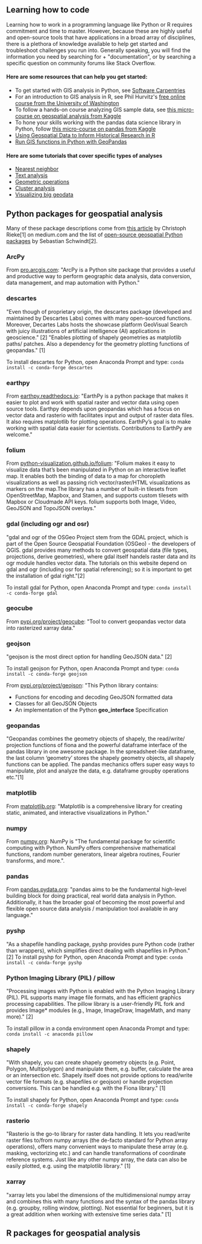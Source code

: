 ## Learning how to code
Learning how to work in a programming language like Python or R requires commitment and time to master. However, because these are highly useful and open-source tools that have applications in a broad array of disciplines, there is a plethora of knowledge available to help get started and troubleshoot challenges you run into. Generally speaking, you will find the information you need by searching for <the name of the library you want to use> + "documentation", or by searching a specific question on community forums like Stack Overflow. 

#### Here are some resources that can help you get started:

* To get started with GIS analysis in Python, see [Software Carpentries](https://carpentries-incubator.github.io/geospatial-python/04-geo-landscape/index.html)
* For an introduction to GIS analysis in R, see Phil Hurvitz's [free online course from the University of Washington](http://staff.washington.edu/phurvitz/r_gis/)
* To follow a hands-on course analyzing GIS sample data, see [this micro-course on geospatial analysis from Kaggle](https://www.kaggle.com/alexisbcook/geospatial-learn-course-data/notebooks)
* To hone your skills working with the pandas data science library in Python, follow [this micro-course on pandas from Kaggle](https://www.kaggle.com/learn/pandas)
* [Using Geospatial Data to Inform Historical Research in R](https://programminghistorian.org/en/lessons/geospatial-data-analysis)
* [Run GIS functions in Python with GeoPandas](https://digital-geography.com/run-gis-functions-directly-in-python-with-geopandas/)

#### Here are some tutorials that cover specific types of analyses

* [Nearest neighbor](https://medium.com/@tjukanov/searching-for-isolation-with-gis-eea3f2ab7d99)
* [Text analysis](https://medium.com/@tjukanov/places-and-their-names-observations-from-11-million-place-names-8ea34cf61da4)
* [Geometric operations](https://automating-gis-processes.github.io/2017/lessons/L4/geometric-operations.html)
* [Cluster analysis](https://digital-geography.com/working-with-clusters-in-leaflet-increasing-useability/)
* [Visualizing big geodata](https://medium.com/tech-carnot/plotly-datashader-visualizing-large-geospatial-datasets-bea27b9d7824)


## Python packages for geospatial analysis
Many of these package descriptions come from [this article](https://chrieke.medium.com/essential-geospatial-python-libraries-5d82fcc38731) by Christoph Rieke[1] on medium.com and the list of [open-source geospatial Python packages](https://hydro-informatics.github.io/geo-pckg.html) by Sebastian Schwindt[2].

### ArcPy
From [pro.arcgis.com](https://pro.arcgis.com/en/pro-app/latest/arcpy/get-started/what-is-arcpy-.htm): "ArcPy is a Python site package that provides a useful and productive way to perform geographic data analysis, data conversion, data management, and map automation with Python."

### descartes
"Even though of proprietary origin, the descartes package (developed and maintained by Descartes Labs) comes with many open-sourced functions. Moreover, Decartes Labs hosts the showcase platform GeoVisual Search with juicy illustrations of artificial intelligence (AI) applications in geoscience." [2] "Enables plotting of shapely geometries as matplotlib paths/ patches. Also a dependency for the geometry plotting functions of geopandas." [1]

To install descartes for Python, open Anaconda Prompt and type: `conda install -c conda-forge descartes` 

### earthpy
From [earthpy.readthedocs.io](https://earthpy.readthedocs.io/en/latest/): "EarthPy is a python package that makes it easier to plot and work with spatial raster and vector data using open source tools. Earthpy depends upon geopandas which has a focus on vector data and rasterio with facilitates input and output of raster data files. It also requires matplotlib for plotting operations. EarthPy’s goal is to make working with spatial data easier for scientists. Contributions to EarthPy are welcome."

### folium 
From [python-visualization.github.io/folium](https://python-visualization.github.io/folium/): "Folium makes it easy to visualize data that’s been manipulated in Python on an interactive leaflet map. It enables both the binding of data to a map for choropleth visualizations as well as passing rich vector/raster/HTML visualizations as markers on the map.The library has a number of built-in tilesets from OpenStreetMap, Mapbox, and Stamen, and supports custom tilesets with Mapbox or Cloudmade API keys. folium supports both Image, Video, GeoJSON and TopoJSON overlays."

### gdal (including ogr and osr)
"gdal and ogr of the OSGeo Project stem from the GDAL project, which is part of the Open Source Geospatial Foundation (OSGeo) - the developers of QGIS. gdal provides many methods to convert geospatial data (file types, projections, derive geometries), where gdal itself handels raster data and its ogr module handles vector data. The tutorials on this website depend on gdal and ogr (including osr for spatial referencing); so it is important to get the installation of gdal right."[2]

To install gdal for Python, open Anaconda Prompt and type: `conda install -c conda-forge gdal`

### geocube
From [pypi.org/project/geocube](https://pypi.org/project/geocube/): "Tool to convert geopandas vector data into rasterized xarray data."

### geojson
"geojson is the most direct option for handling GeoJSON data." [2]

To install geojson for Python, open Anaconda Prompt and type: `conda install -c conda-forge geojson`

From [pypi.org/project/geojson](https://pypi.org/project/geojson/): "This Python library contains:

* Functions for encoding and decoding GeoJSON formatted data
* Classes for all GeoJSON Objects
* An implementation of the Python __geo_interface__ Specification

### geopandas
"Geopandas combines the geometry objects of shapely, the read/write/ projection functions of fiona and the powerful dataframe interface of the pandas library in one awesome package. In the spreadsheet-like dataframe, the last column ‘geometry’ stores the shapely geometry objects, all shapely functions can be applied. The pandas mechanics offers super easy ways to manipulate, plot and analyze the data, e.g. dataframe groupby operations etc."[1]

### matplotlib
From [matplotlib.org](https://matplotlib.org/): "Matplotlib is a comprehensive library for creating static, animated, and interactive visualizations in Python."

### numpy
From [numpy.org](https://numpy.org/): NumPy is "The fundamental package for scientific computing with Python. NumPy offers comprehensive mathematical functions, random number generators, linear algebra routines, Fourier transforms, and more.".

### pandas
From [pandas.pydata.org](https://pandas.pydata.org/about/): "pandas aims to be the fundamental high-level building block for doing practical, real world data analysis in Python. Additionally, it has the broader goal of becoming the most powerful and flexible open source data analysis / manipulation tool available in any language."

### pyshp
"As a shapefile handling package, pyshp provides pure Python code (rather than wrappers), which simplifies direct dealing with shapefiles in Python." [2] To install pyshp for Python, open Anaconda Prompt and type: `conda install -c conda-forge pyshp`

### Python Imaging Library (PIL) / pillow
"Processing images with Python is enabled with the Python Imaging Library (PIL). PIL supports many image file formats, and has efficient graphics processing capabilities. The pillow library is a user-friendly PIL fork and provides Image* modules (e.g., Image, ImageDraw, ImageMath, and many more)." [2]

To install pillow in a conda environment open Anaconda Prompt and type: `conda install -c anaconda pillow`

### shapely
"With shapely, you can create shapely geometry objects (e.g. Point, Polygon, Multipolygon) and manipulate them, e.g. buffer, calculate the area or an intersection etc. Shapely itself does not provide options to read/write vector file formats (e.g. shapefiles or geojson) or handle projection conversions. This can be handled e.g. with the Fiona library." [1]

To install shapely for Python, open Anaconda Prompt and type: `conda install -c conda-forge shapely`

### rasterio
"Rasterio is the go-to library for raster data handling. It lets you read/write raster files to/from numpy arrays (the de-facto standard for Python array operations), offers many convenient ways to manipulate these array (e.g. masking, vectorizing etc.) and can handle transformations of coordinate reference systems. Just like any other numpy array, the data can also be easily plotted, e.g. using the matplotlib library." [1]

### xarray 
"xarray lets you label the dimensions of the multidimensional numpy array and combines this with many functions and the syntax of the pandas library (e.g. groupby, rolling window, plotting). Not essential for beginners, but it is a great addition when working with extensive time series data." [1]


## R packages for geospatial analysis




